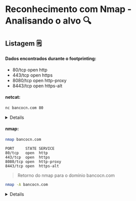 # Reconhecimento com Nmap - Analisando o alvo 🔍


## Listagem 🗒️

#### Dados encontrados durante o footprinting:

* 80/tcp   open  http
* 443/tcp  open  https
* 8080/tcp open  http-proxy
* 8443/tcp open  https-alt


#### netcat:

```bash
nc bancocn.com 80
```
<details closed>

    GET / HTTP/1.1
    Host: www.bancocn.com

    HTTP/1.1 200 OK
    Date: Tue, 28 Nov 2023 21:19:41 GMT
    Content-Type: text/html; charset=UTF-8
    Transfer-Encoding: chunked
    Connection: keep-alive
    X-Powered-By: PHP/5.6.40-29+ubuntu18.04.1+deb.sury.org+1
    Vary: Accept-Encoding
    CF-Cache-Status: DYNAMIC
    Report-To: {"endpoints":[{"url":"https:\/\/a.nel.cloudflare.com\/report\/v3?s=uGboM1SuH9hho2PZLK6Wqd7Iu1H9i36aRCJEryLNX3QpIX8EP5da2dIJYbzoPuxh0%2BnMeZ9RsA0EZEtodGbVY%2FQ5Bbg1EhZ4aCObBRDavT%2FgCG%2FFAVsDhIX%2BzIH4PDnaE7w%3D"}],"group":"cf-nel","max_age":604800}
    NEL: {"success_fraction":0,"report_to":"cf-nel","max_age":604800}
    Server: cloudflare
    CF-RAY: 82d5a6871867670f-AMS

    30e9
>Retorno do nc para o domínio bancocn.com:80
</details>

#### nmap:

```bash
nmap bancocn.com
```

    PORT     STATE SERVICE
    80/tcp   open  http
    443/tcp  open  https
    8080/tcp open  http-proxy
    8443/tcp open  https-alt
>Retorno do nmap para o domínio bancocn.com

```bash
nmap -A bancocn.com
```

<details>

    Nmap scan report for bancocn.com (172.67.192.199)
    Host is up (0.11s latency).
    Other addresses for bancocn.com (not scanned): 2606:4700:3033::6815:3408 2606:4700:3034::ac43:c0c7 104.21.52.8
    Not shown: 996 filtered tcp ports (no-response)
    PORT     STATE SERVICE       VERSION
    80/tcp   open  http          Cloudflare http proxy
    |_http-title: Did not follow redirect to http://www.bancocn.com/
    |_http-server-header: cloudflare
    443/tcp  open  ssl/https     cloudflare
    |_http-server-header: cloudflare
    |_http-title: 400 The plain HTTP request was sent to HTTPS port
    8080/tcp open  http          Cloudflare http proxy
    |_http-server-header: cloudflare
    |_http-title: Did not follow redirect to http://www.bancocn.com/
    8443/tcp open  ssl/https-alt cloudflare
    |_http-title: 400 The plain HTTP request was sent to HTTPS port
    |_http-server-header: cloudflare

    Service detection performed. Please report any incorrect results at https://nmap.org/submit/ .
    Nmap done: 1 IP address (1 host up) scanned in 26.54 seconds


</details>